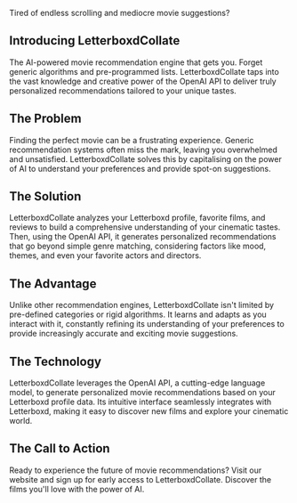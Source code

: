 Tired of endless scrolling and mediocre movie suggestions?

## Introducing LetterboxdCollate

The AI-powered movie recommendation engine that gets you. Forget generic algorithms and pre-programmed lists. LetterboxdCollate taps into the vast knowledge and creative power of the OpenAI API to deliver truly personalized recommendations tailored to your unique tastes.

## The Problem

Finding the perfect movie can be a frustrating experience. Generic recommendation systems often miss the mark, leaving you overwhelmed and unsatisfied. LetterboxdCollate solves this by capitalising on the power of AI to understand your preferences and provide spot-on suggestions.

## The Solution

LetterboxdCollate analyzes your Letterboxd profile, favorite films, and reviews to build a comprehensive understanding of your cinematic tastes. Then, using the OpenAI API, it generates personalized recommendations that go beyond simple genre matching, considering factors like mood, themes, and even your favorite actors and directors.

## The Advantage

Unlike other recommendation engines, LetterboxdCollate isn't limited by pre-defined categories or rigid algorithms. It learns and adapts as you interact with it, constantly refining its understanding of your preferences to provide increasingly accurate and exciting movie suggestions.

## The Technology

LetterboxdCollate leverages the OpenAI API, a cutting-edge language model, to generate personalized movie recommendations based on your Letterboxd profile data. Its intuitive interface seamlessly integrates with Letterboxd, making it easy to discover new films and explore your cinematic world.

## The Call to Action

Ready to experience the future of movie recommendations? Visit our website and sign up for early access to LetterboxdCollate. Discover the films you'll love with the power of AI.